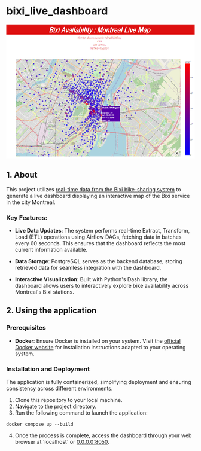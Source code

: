 # bixi_live_dashboard

![Dashboard visualisation](bixi_dashboard.png "Dashboard")

## 1. About

This project utilizes [real-time data from the Bixi bike-sharing system](https://bixi.com/fr/donnees-ouvertes/) to generate a live dashboard displaying an interactive map of the Bixi service in the city Montreal. 

### Key Features:

- **Live Data Updates**: The system performs real-time Extract, Transform, Load (ETL) operations using Airflow DAGs, fetching data in batches every 60 seconds. This ensures that the dashboard reflects the most current information available.

- **Data Storage**: PostgreSQL serves as the backend database, storing retrieved data for seamless integration with the dashboard.

- **Interactive Visualization**: Built with Python's Dash library, the dashboard allows users to interactively explore bike availability across Montreal's Bixi stations.


## 2. Using the application

### Prerequisites
- **Docker**: Ensure Docker is installed on your system. Visit the [official Docker website](https://www.docker.com/products/docker-desktop) for installation instructions adapted to your operating system.

### Installation and Deployment
The application is fully containerized, simplifying deployment and ensuring consistency across different environments.

1. Clone this repository to your local machine.
2. Navigate to the project directory.
3. Run the following command to launch the application:

```
docker compose up --build
```

4. Once the process is complete, access the dashboard through your web browser at 'localhost' or [0.0.0.0:8050](0.0.0.0:8050).

